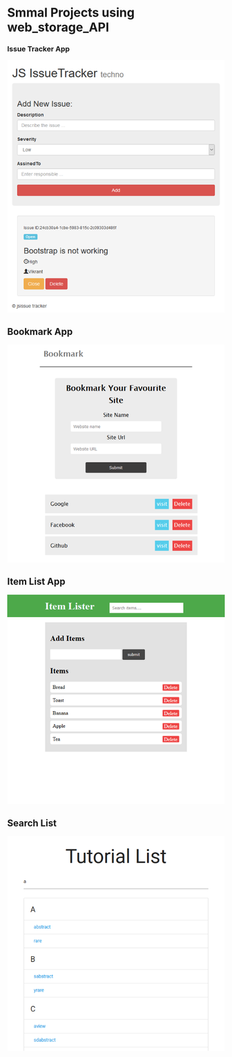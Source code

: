 # Smmal Projects using web_storage_API

### Issue Tracker App
![](https://github.com/AdityaAnandKrishna/Movie_omdb_api/blob/master/screenshot/Screenshot_Js%20issue%20tracker%20App.png)

## Bookmark App
![](https://github.com/AdityaAnandKrishna/Movie_omdb_api/blob/master/screenshot/Screenshot_%20Bookmark%20App.png)

## Item List App
![](https://github.com/AdityaAnandKrishna/Movie_omdb_api/blob/master/screenshot/Screenshot_Item%20List.png)

## Search List
![](https://github.com/AdityaAnandKrishna/Movie_omdb_api/blob/master/screenshot/Screenshot_Tutorial%20List.png)
